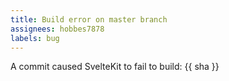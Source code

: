 ```yaml
---
title: Build error on master branch
assignees: hobbes7878
labels: bug
---
```


A commit caused SvelteKit to fail to build: {{ sha }}
